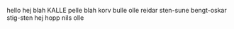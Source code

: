 hello
hej
blah
KALLE
pelle
blah
korv
bulle
olle
reidar
sten-sune
bengt-oskar
stig-sten
hej
hopp
nils
olle
